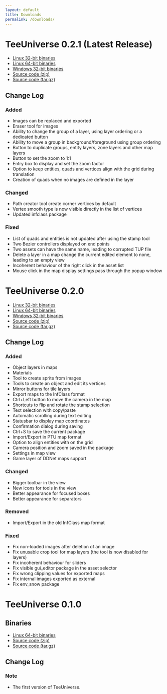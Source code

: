 ```yaml
---
layout: default
title: Downloads
permalink: /downloads/
---
```


# TeeUniverse 0.2.1 (Latest Release) #

* [Linux 32-bit binaries](https://github.com/teeuniverse/teeuniverse/releases/download/v0.2.1/teeuniverse-0.2.1-linux_x86.tar.gz)
* [Linux 64-bit binaries](https://github.com/teeuniverse/teeuniverse/releases/download/v0.2.1/teeuniverse-0.2.1-linux_x86_64.tar.gz)
* [Windows 32-bit binaries](https://github.com/teeuniverse/teeuniverse/releases/download/v0.2.1/teeuniverse-0.2.1-win32.zip)
* [Source code (zip)](https://github.com/teeuniverse/teeuniverse/archive/v0.2.1.zip)
* [Source code (tar.gz)](https://github.com/teeuniverse/teeuniverse/archive/v0.2.1.tar.gz)

## Change Log ##

### Added ### 
- Images can be replaced and exported
- Eraser tool for images
- Ability to change the group of a layer, using layer ordering or a dedicated button
- Ability to move a group in background/foreground using group ordering
- Button to duplicate groups, entity layers, zone layers and other map layers
- Button to set the zoom to 1:1
- Entry box to display and set the zoom factor
- Option to keep entities, quads and vertices align with the grid during translation
- Creation of quads when no images are defined in the layer

### Changed ### 
- Path creator tool create corner vertices by default
- Vertex smooth type is now visible directly in the list of vertices
- Updated infclass package

### Fixed ### 
- List of quads and entities is not updated after using the stamp tool
- Two Bezier controllers displayed on end points
- Two assets can have the same name, leading to corrupted TUP file
- Delete a layer in a map change the current edited element to none, leading to an empty view
- Incoherent behaviour of the right click in the asset list
- Mouse click in the map display settings pass through the popup window

# TeeUniverse 0.2.0 #

* [Linux 32-bit binaries](https://github.com/teeuniverse/teeuniverse/releases/download/v0.2.0/teeuniverse-0.2.0-linux_x86.tar.gz)
* [Linux 64-bit binaries](https://github.com/teeuniverse/teeuniverse/releases/download/v0.2.0/teeuniverse-0.2.0-linux_x86_64.tar.gz)
* [Windows 32-bit binaries](https://github.com/teeuniverse/teeuniverse/releases/download/v0.2.0/teeuniverse-0.2.0-win32.zip)
* [Source code (zip)](https://github.com/teeuniverse/teeuniverse/archive/v0.2.0.zip)
* [Source code (tar.gz)](https://github.com/teeuniverse/teeuniverse/archive/v0.2.0.tar.gz)

## Change Log ##

### Added ### 
- Object layers in maps
- Materials
- Tool to create sprite from images
- Tools to create an object and edit its vertices
- Mirror buttons for tile layers
- Export maps to the InfClass format
- Ctrl+Left button to move the camera in the map
- Shortcuts to flip and rotate the stamp selection
- Text selection with copy/paste
- Automatic scrolling during text editing
- Statusbar to display map coordinates
- Confirmation dialog during saving
- Ctrl+S to save the current package
- Import/Export in PTU map format
- Option to align entities with on the grid
- Camera position and zoom saved in the package
- Settings in map view
- Game layer of DDNet maps support

### Changed ### 
- Bigger toolbar in the view
- New icons for tools in the view
- Better appearance for focused boxes
- Better appearance for separators

### Removed ###
- Import/Export in the old InfClass map format

### Fixed ### 
- Fix non-loaded images after deletion of an image
- Fix unusable crop tool for map layers (the tool is now disabled for layers)
- Fix incoherent behaviour for sliders
- Fix visible gui_editor package in the asset selector
- Fix wrong clipping values for exported maps
- Fix internal images exported as external
- Fix env_snow package

# TeeUniverse 0.1.0 #

## Binaries ##

* [Linux 64-bit binaries](https://github.com/teeuniverse/teeuniverse/releases/download/v0.1.0/teeuniverse-0.1.0-linux_x86_64.tar.gz)
* [Source code (zip)](https://github.com/teeuniverse/teeuniverse/archive/v0.1.0.zip)
* [Source code (tar.gz)](https://github.com/teeuniverse/teeuniverse/archive/v0.1.0.tar.gz)

## Change Log ##

### Note ### 

- The first version of TeeUniverse.

